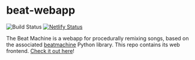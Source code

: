 # beat-webapp

![Build Status](https://github.com/dhsavell/beat-webapp/workflows/Node%20CI/badge.svg) [![Netlify Status](https://api.netlify.com/api/v1/badges/1d7b15c8-e149-43c6-9e7b-2fbf09fd426a/deploy-status)](https://app.netlify.com/sites/mystifying-heisenberg-1d575a/deploys)

The Beat Machine is a webapp for procedurally remixing songs, based on the
associated [beatmachine](https://pypi.org/project/beatmachine/) Python library.
This repo contains its web frontend.
[Check it out here](https://beatmachine.branchpanic.me/)!
